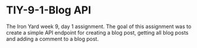 # TIY-9-1-Blog API


The Iron Yard week 9, day 1 assignment. The goal of this assignment was to create a simple API endpoint for creating a blog post, getting all blog posts and adding a comment to a blog post.